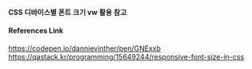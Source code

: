 

#### CSS 디바이스별 폰트 크기 vw 활용 참고


#### References Link

https://codepen.io/dannievinther/pen/GNExxb
https://qastack.kr/programming/15649244/responsive-font-size-in-css
